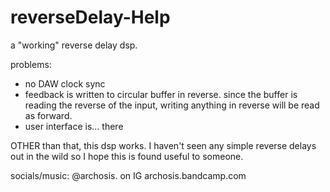 # reverseDelay-Help
a "working" reverse delay dsp.

problems:
  - no DAW clock sync
  - feedback is written to circular buffer in reverse. since the buffer is reading the reverse of the input, writing anything in reverse will be read as forward.
  - user interface is... there

OTHER than that, this dsp works. I haven't seen any simple reverse delays out in the wild so I hope this is found useful to someone. 

socials/music:
@archosis. on IG
archosis.bandcamp.com

